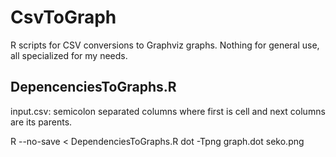 # CsvToGraph

R scripts for CSV conversions to Graphviz graphs. Nothing for general use,
all specialized for my needs.

## DepencenciesToGraphs.R

input.csv: semicolon separated columns where first is cell and next columns are its parents.

R --no-save < DependenciesToGraphs.R
dot -Tpng graph.dot seko.png
